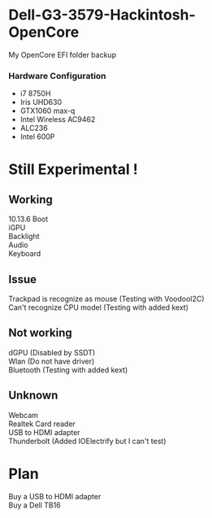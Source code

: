 # Dell-G3-3579-Hackintosh-OpenCore
My OpenCore EFI folder backup

### Hardware Configuration
* i7 8750H 
* Iris UHD630 
* GTX1060 max-q 
* Intel Wireless AC9462 
* ALC236 
* Intel 600P

# Still Experimental !
## Working
10.13.6 Boot  
iGPU  
Backlight  
Audio  
Keyboard

## Issue
Trackpad is recognize as mouse (Testing with VoodooI2C)  
Can't recognize CPU model (Testing with added kext)

## Not working
dGPU (Disabled by SSDT)  
Wlan (Do not have driver)  
Bluetooth (Testing with added kext)

## Unknown
Webcam  
Realtek Card reader  
USB to HDMI adapter  
Thunderbolt (Added IOElectrify but I can't test)

# Plan
Buy a USB to HDMI adapter  
Buy a Dell TB16
